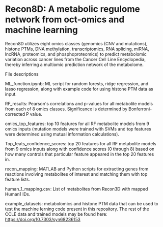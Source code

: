 # Recon8D: A metabolic regulome network from oct-omics and machine learning
Recon8D utilizes eight omics classes (genomics (CNV and mutations), histone PTMs, DNA methylation, transcriptomics, RNA splicing, miRNA, lncRNA, proteomics, and phosphoproteomics) to predict metabolomic variation across cancer lines from the Cancer Cell Line Encyclopedia, thereby inferring a multiomic prediction network of the metabolome. 

File descriptions

ML_function.ipynb: ML script for random forests, ridge regression, and lasso regression, along with example code for using histone PTM data as input. 

RF_results: Pearson's correlations and p-values for all metabolite models from each of 8 omics classes. Significance is determined by Bonferroni-corrected P value. 

omics_top_features: top 10 features for all RF metabolite models from 9 omics inputs (mutation models were trained with SVMs and top features were determined using mutual information calculations). 

Top_feats_confidence_scores: top 20 features for all RF metabolite models from 9 omics inputs along with confidence scores (0 through 8) based on how many controls that particular feature appeared in the top 20 features in.

recon_mapping: MATLAB and Python scripts for extracting genes from reactions involving metabolites of interest and matching them with top feature lists. 

human_1_mapping.csv: List of metabolites from Recon3D with mapped Human1 IDs. 

example_datasets: metabolomics and histone PTM data that can be used to test the machine lerning code present in this repository. The rest of the CCLE data and trained models may be found here: https://doi.org/10.7303/syn68236153
